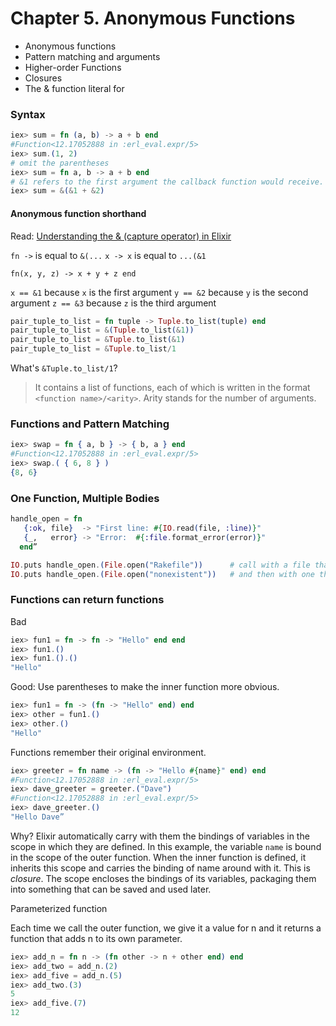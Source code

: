 # Chapter 5. Anonymous Functions

- Anonymous functions
- Pattern matching and arguments
- Higher-order Functions
- Closures
- The & function literal for

### Syntax

```elixir
iex>​ sum = ​fn​ (a, b) -> a + b ​end​
#Function<12.17052888 in :erl_eval.expr/5>
​iex>​ sum.(1, 2)
# omit the parentheses
iex>​ sum = ​fn​ a, b -> a + b ​end
# ​&1 refers to the first argument the callback function would receive. The ampersand by itself ( & ) is a shorthand for a captured function.
iex> sum = &(&1 + &2)
```

#### Anonymous function shorthand

Read: [Understanding the & (capture operator) in Elixir](https://dockyard.com/blog/2016/08/05/understand-capture-operator-in-elixir)

`fn ->` is equal to `&(...`
`x -> x` is equal to `...(&1`

`fn(x, y, z) -> x + y + z end`

`x == &1` because `x` is the first argument
`y == &2` because `y` is the second argument
`z == &3` because `z` is the third argument

```elixir
pair_tuple_to_list = fn tuple -> Tuple.to_list(tuple) end
pair_tuple_to_list = &(Tuple.to_list(&1))
pair_tuple_to_list = &Tuple.to_list(&1)
pair_tuple_to_list = &Tuple.to_list/1
```


What's `&Tuple.to_list/1`?

> It contains a list of functions, each of which is written in the format `<function name>/<arity>`. Arity stands for the number of arguments.

### Functions and Pattern Matching

```elixir
iex>​ swap = ​fn​ { a, b } -> { b, a } ​end​
#Function<12.17052888 in :erl_eval.expr/5>
iex>​ swap.( { 6, 8 } )
{8, 6}
```

### One Function, Multiple Bodies

```elixir
handle_open = ​fn​
​   {​:ok​, file}  -> ​"​​First line: ​​#{​IO.read(file, ​:line​)​}​​"
​   {_,   error} -> ​"​​Error:  ​​#{​​:file​.format_error(error)​}​​"​
​  ​end​”

IO.puts handle_open.(File.open(​"​​Rakefile"​))      ​# call with a file that exists​
IO.puts handle_open.(File.open(​"​​nonexistent"​))   ​# and then with one that doesn't​”
```

### Functions can return functions

Bad

```elixir
​iex>​ fun1 = ​fn​ -> ​fn​ -> ​"​​Hello"​ ​end​ ​end
iex>​ fun1.()
​​iex>​ fun1.().()
"Hello"
```

Good: Use parentheses to make the inner function more obvious.

```elixir
​iex>​ fun1 = ​fn​ -> (​fn​ -> ​"​​Hello"​ ​end​) ​end
​iex>​ other = fun1.()
iex> other.()
"Hello"
```

Functions remember their original environment.

```elixir
iex>​ greeter = ​fn​ name -> (​fn​ -> ​"​​Hello ​​#{​name​}​​"​ ​end​) end​
​#Function<12.17052888 in :erl_eval.expr/5>
​iex>​ dave_greeter = greeter.(​"​​Dave"​)
​#Function<12.17052888 in :erl_eval.expr/5>
​iex>​ dave_greeter.()
​"Hello Dave”
```

Why? Elixir automatically carry with them the bindings of variables in the scope in which they are defined. In this example, the variable `name` is bound in the scope of the outer function. When the inner function is defined, it inherits this scope and carries the binding of name around with it.
This is _closure_. The scope encloses the bindings of its variables, packaging them into something that can be saved and used later.

Parameterized function

Each time we call the outer function, we give it a value for n and it returns a function that adds n to its own parameter.

```elixir
iex>​ add_n = ​fn​ n -> (​fn​ other -> n + other ​end​) ​end​
​iex>​ add_two = add_n.(2)
​​iex>​ add_five = add_n.(5)
​iex>​ add_two.(3)
​5
iex>​ add_five.(7)
​12
```

